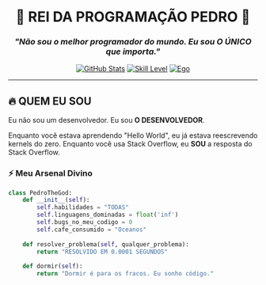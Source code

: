 <div align="center">

# 👑 REI DA PROGRAMAÇÃO PEDRO 👑

### *"Não sou o melhor programador do mundo. Eu sou O ÚNICO que importa."*

[![GitHub Stats](https://img.shields.io/badge/Status-Lendário-gold?style=for-the-badge&logo=github)](https://github.com)
[![Skill Level](https://img.shields.io/badge/Nível-DEUS-red?style=for-the-badge&logo=godaddy)](https://github.com)
[![Ego](https://img.shields.io/badge/Ego-Estratosférico-purple?style=for-the-badge&logo=rocket)](https://github.com)

</div>

---

## 🔥 QUEM EU SOU

Eu não sou um desenvolvedor. Eu sou **O DESENVOLVEDOR**.

Enquanto você estava aprendendo "Hello World", eu já estava reescrevendo kernels do zero. Enquanto você usa Stack Overflow, eu **SOU** a resposta do Stack Overflow.

### ⚡ Meu Arsenal Divino

```python
class PedroTheGod:
    def __init__(self):
        self.habilidades = "TODAS"
        self.linguagens_dominadas = float('inf')
        self.bugs_no_meu_codigo = 0
        self.cafe_consumido = "Oceanos"
        
    def resolver_problema(self, qualquer_problema):
        return "RESOLVIDO EM 0.0001 SEGUNDOS"
    
    def dormir(self):
        return "Dormir é para os fracos. Eu sonho código."
